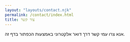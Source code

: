 ```yaml
---
layout: "layouts/contact.njk"
permalink: /contact/index.html
title: צור קשר
---
```


אנא צרו עמי קשר דרך דואר אלקטרוני באמצעות הכפתור בדף זה.